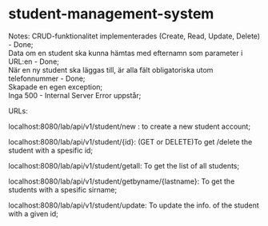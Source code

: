 # student-management-system
Notes:
CRUD-funktionalitet implementerades (Create, Read, Update, Delete) - Done;  
Data om en student ska kunna hämtas med efternamn som parameter i URL:en - Done;  
När en ny student ska läggas till, är alla fält obligatoriska utom telefonnummer - Done;  
Skapade en egen exception;   
Inga 500 - Internal Server Error uppstår;  

URLs:

localhost:8080/lab/api/v1/student/new : to create a new student account;	

localhost:8080/lab/api/v1/student/{id}: (GET or DELETE)To get /delete the student with a spesific id;

localhost:8080/lab/api/v1/student/getall: To get the list of all students;

localhost:8080/lab/api/v1/student/getbyname/{lastname}: To get the students with a spesific sirname;

localhost:8080/lab/api/v1/student/update: To update the info. of the student with a given id;
